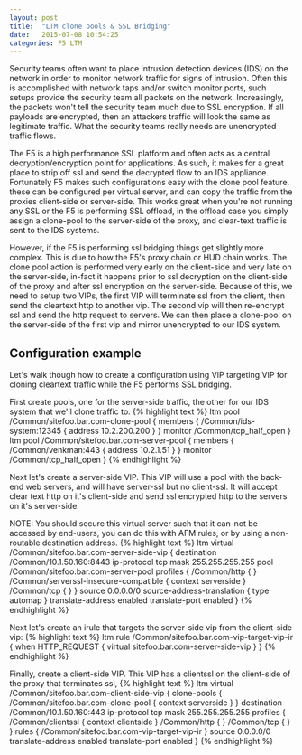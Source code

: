 ```yaml
---
layout: post
title:  "LTM clone pools & SSL Bridging"
date:   2015-07-08 10:54:25
categories: F5 LTM
---
```


Security teams often want to place intrusion detection devices (IDS) on the network in order to monitor network traffic for signs of intrusion.  Often this is accomplished with network taps and/or switch monitor ports, such setups provide the security team all packets on the network.  Increasingly, the packets won't tell the security team much due to SSL encryption.  If all payloads are encrypted, then an attackers traffic will look the same as legitimate traffic.  What the security teams really needs are unencrypted traffic flows.

The F5 is a high performance SSL platform and often acts as a central decryption/encryption point for applications.  As such, it makes for a great place to strip off ssl and send the decrypted flow to an IDS appliance.  Fortunately F5 makes such configurations easy with the clone pool feature, these can be configured per virtual server, and can copy the traffic from the proxies client-side or server-side.  This works great when you're not running any SSL or the F5 is performing SSL offload, in the offload case you simply assign a clone-pool to the server-side of the proxy, and clear-text traffic is sent to the IDS systems.

However, if the F5 is performing ssl bridging things get slightly more complex.  This is due to how the F5's proxy chain or HUD chain works.  The clone pool action is performed very early on the client-side and very late on the server-side, in-fact it happens prior to ssl decryption on the client-side of the proxy and after ssl encryption on the server-side.  Because of this, we need to setup two VIPs, the first VIP will terminate ssl from the client, then send the cleartext http to another vip.  The second vip will then re-encrypt ssl and send the http request to servers.  We can then place a clone-pool on the server-side of the first vip and mirror unencrypted to our IDS system.


## Configuration example

Let's walk though how to create a configuration using VIP targeting VIP for cloning cleartext traffic while the F5 performs SSL bridging.


First create pools, one for the server-side traffic, the other for our IDS system that we'll clone traffic to:
{% highlight text %}
ltm pool /Common/sitefoo.bar.com-clone-pool {
    members {
        /Common/ids-system:12345 {
            address 10.2.200.200
        }
    }
    monitor /Common/tcp_half_open
}
ltm pool /Common/sitefoo.bar.com-server-pool {
    members {
        /Common/venkman:443 {
            address 10.2.1.51
        }
    }
    monitor /Common/tcp_half_open
}
{% endhighlight %}

Next let's create a server-side VIP.  This VIP will use a pool with the back-end web servers, and will have server-ssl but no client-ssl.  It will accept clear text http on it's client-side and send ssl encrypted http to the servers on it's server-side.

NOTE: You should secure this virtual server such that it can-not be accessed by end-users, you can do this with AFM rules, or by using a non-routable destination address.
{% highlight text %}
ltm virtual /Common/sitefoo.bar.com-server-side-vip {
    destination /Common/10.1.50.160:8443
    ip-protocol tcp
    mask 255.255.255.255
    pool /Common/sitefoo.bar.com-server-pool
    profiles {
        /Common/http { }
        /Common/serverssl-insecure-compatible {
            context serverside
        }
        /Common/tcp { }
    }
    source 0.0.0.0/0
    source-address-translation {
        type automap
    }
    translate-address enabled
    translate-port enabled
}
{% endhighlight %}


Next let's create an irule that targets the server-side vip from the client-side vip:
{% highlight text %}
ltm rule /Common/sitefoo.bar.com-vip-target-vip-ir {
    when HTTP_REQUEST {
    virtual sitefoo.bar.com-server-side-vip
}
}
{% endhighlight %}

Finally, create a client-side VIP.  This VIP has a clientssl on the client-side of the proxy that terminates ssl, 
{% highlight text %}
ltm virtual /Common/sitefoo.bar.com-client-side-vip {
    clone-pools {
        /Common/sitefoo.bar.com-clone-pool {
            context serverside
        }
    }
    destination /Common/10.1.50.160:443
    ip-protocol tcp
    mask 255.255.255.255
    profiles {
        /Common/clientssl {
            context clientside
        }
        /Common/http { }
        /Common/tcp { }
    }
    rules {
        /Common/sitefoo.bar.com-vip-target-vip-ir
    }
    source 0.0.0.0/0
    translate-address enabled
    translate-port enabled
}
{% endhighlight %}


